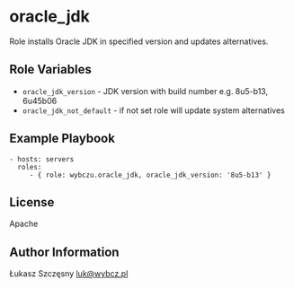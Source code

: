 oracle_jdk
==========

Role installs Oracle JDK in specified version and updates alternatives.

Role Variables
--------------

 * `oracle_jdk_version` - JDK version with build number e.g. 8u5-b13, 6u45b06
 * `oracle_jdk_not_default` - if not set role will update system alternatives

Example Playbook
-------------------------

    - hosts: servers
      roles:
         - { role: wybczu.oracle_jdk, oracle_jdk_version: '8u5-b13' }

License
-------

Apache

Author Information
------------------

Łukasz Szczęsny <luk@wybcz.pl>
